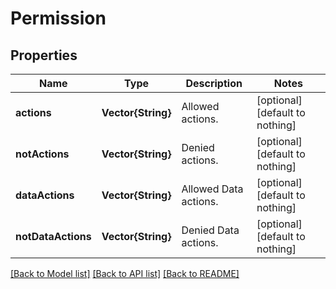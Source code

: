 # Permission


## Properties
Name | Type | Description | Notes
------------ | ------------- | ------------- | -------------
**actions** | **Vector{String}** | Allowed actions. | [optional] [default to nothing]
**notActions** | **Vector{String}** | Denied actions. | [optional] [default to nothing]
**dataActions** | **Vector{String}** | Allowed Data actions. | [optional] [default to nothing]
**notDataActions** | **Vector{String}** | Denied Data actions. | [optional] [default to nothing]


[[Back to Model list]](../README.md#models) [[Back to API list]](../README.md#api-endpoints) [[Back to README]](../README.md)


